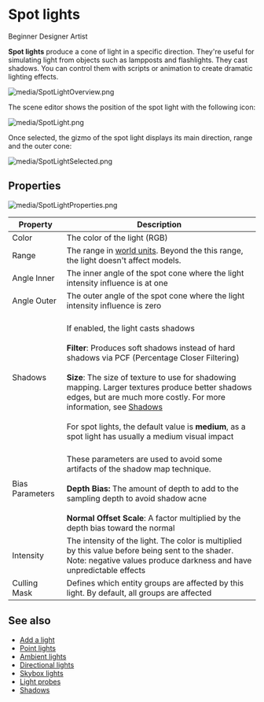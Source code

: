 # Spot lights

<span class="label label-doc-level">Beginner</span>
<span class="label label-doc-audience">Designer</span>
<span class="label label-doc-audience">Artist</span>

**Spot lights** produce a cone of light in a specific direction. They're useful for simulating light from objects such as lampposts and flashlights. They cast shadows. You can control them with scripts or animation to create dramatic lighting effects.

![media/SpotLightOverview.png](media/SpotLightOverview.png) 

The scene editor shows the position of the spot light with the following icon:

![media/SpotLight.png](media/SpotLight.png) 

Once selected, the gizmo of the spot light displays its main direction, range and the outer cone:

![media/SpotLightSelected.png](media/SpotLightSelected.png) 

## Properties

![media/SpotLightProperties.png](media/SpotLightProperties.png)

| Property            | Description
| ------------------- | -----------
| Color               | The color of the light (RGB)  
| Range               | The range in [world units](../../game-studio/world-units.md). Beyond the this range, the light doesn't affect models.
| Angle Inner         | The inner angle of the spot cone where the light intensity influence is at one
| Angle Outer         | The outer angle of the spot cone where the light intensity influence is zero
| Shadows             | <br>If enabled, the light casts shadows</br><br>**Filter**: Produces soft shadows instead of hard shadows via PCF (Percentage Closer Filtering) </br> <br>**Size**: The size of texture to use for shadowing mapping. Larger textures produce better shadows edges, but are much more costly. For more information, see [Shadows](shadows.md)</br> <br>For spot lights, the default value is **medium**, as a spot light has usually a medium visual impact</br>  
| Bias Parameters     | <br>These parameters are used to avoid some artifacts of the shadow map technique.</br> <br>**Depth Bias:** The amount of depth to add to the sampling depth to avoid shadow acne </br> <br>**Normal Offset Scale**: A factor multiplied by the depth bias toward the normal</br> 
| Intensity           | The intensity of the light. The color is multiplied by this value before being sent to the shader. Note: negative values produce darkness and have unpredictable effects
Culling Mask          | Defines which entity groups are affected by this light. By default, all groups are affected

## See also

* [Add a light](add-a-light.md)
* [Point lights](point-lights.md)
* [Ambient lights](ambient-lights.md)
* [Directional lights](directional-lights.md)
* [Skybox lights](skybox-lights.md)
* [Light probes](light-probes.md)
* [Shadows](shadows.md)